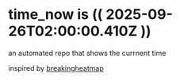 # time_now is (( 2025-09-26T02:00:00.410Z ))

an automated repo that shows the currnent time

inspired by [breakingheatmap](https://github.com/breakingheatmap/breakingheatmap)